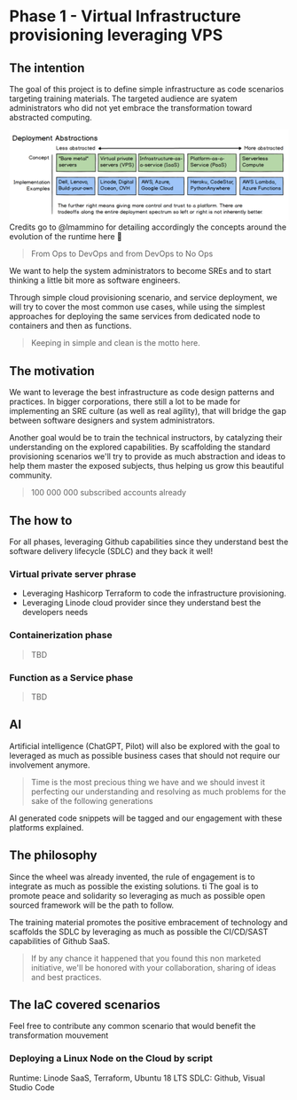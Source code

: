 # Phase 1 - Virtual Infrastructure provisioning leveraging VPS

## The intention

The goal of this project is to define simple infrastructure as code scenarios targeting training materials.
The targeted audience are syatem administrators who did not yet embrace the transformation toward abstracted computing.

![From bare metal to serverless, from screw driver to coding](./img/serverless-abstraction.png)
Credits go to @lmammino for detailing accordingly the concepts around the evolution of the runtime here :tada:

>From Ops to DevOps and from DevOps to No Ops

We want to help the system administrators to become SREs and to start thinking a little bit more as software engineers.

Through simple cloud provisioning scenario, and service deployment, we will try to cover the most common use cases, while using the simplest approaches for deploying the same services from dedicated node to containers and then as functions.

>Keeping in simple and clean is the motto here.

## The motivation

We want to leverage the best infrastructure as code design patterns and practices.
In bigger corporations, there still a lot to be made for implementing an SRE culture (as well as real agility), that will bridge the gap between software designers and system administrators.

Another goal would be to train the technical instructors, by catalyzing their understanding on the explored capabilities.
By scaffolding the standard provisioning scenarios we'll try to provide as much abstraction and ideas to help them master the exposed subjects, thus helping us grow this beautiful community.

>100 000 000 subscribed accounts already

## The how to

For all phases, leveraging Github capabilities since they understand best the software delivery lifecycle (SDLC) and they back it well!

### Virtual private server phrase

* Leveraging Hashicorp Terraform to code the infrastructure provisioning.
* Leveraging Linode cloud provider since they understand best the developers needs

### Containerization phase

> TBD
>
### Function as a Service phase

> TBD

## AI

Artificial intelligence (ChatGPT, Pilot) will also be explored with the goal to leveraged as much as possible business cases that should not require our involvement anymore.

>Time is the most precious thing we have and we should invest it perfecting our understanding and resolving as much problems for the sake of the following generations

AI generated code snippets will be tagged and our engagement with these platforms explained.

## The philosophy

Since the wheel was already invented, the rule of engagement is to integrate as much as possible the existing solutions.
ti
The goal is to promote peace and solidarity so leveraging as much as possible open sourced framework will be the path to follow.

The training material promotes the positive embracement of technology and scaffolds the SDLC by leveraging as much as possible the CI/CD/SAST capabilities of Github SaaS.

> If by any chance it happened that you found this non marketed initiative, we'll be honored with your collaboration, sharing of ideas and best practices.

## The IaC covered scenarios

Feel free to contribute any common scenario that would benefit the transformation mouvement

### Deploying a Linux Node on the Cloud by script

Runtime: Linode SaaS, Terraform, Ubuntu 18 LTS
SDLC: Github, Visual Studio Code
